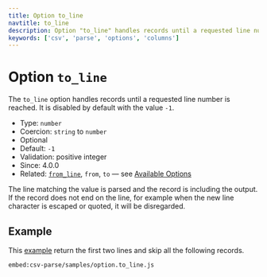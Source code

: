 ```yaml
---
title: Option to_line
navtitle: to_line
description: Option "to_line" handles records until a requested line number.
keywords: ['csv', 'parse', 'options', 'columns']
---
```


# Option `to_line`

The `to_line` option handles records until a requested line number is reached. It is disabled by default with the value `-1`.

* Type: `number`
* Coercion: `string` to `number`
* Optional
* Default: `-1`
* Validation: positive integer
* Since: 4.0.0
* Related: [`from_line`](/parse/options/from_line/), `from`, `to` &mdash; see [Available Options](/parse/options/#available-options)

The line matching the value is parsed and the record is including the output. If the record does not end on the line, for example when the new line character is escaped or quoted, it will be disregarded.

## Example

This [example](https://github.com/adaltas/node-csv/blob/master/packages/csv-parse/samples/option.to_line.js) return the first two lines and skip all the following records.

`embed:csv-parse/samples/option.to_line.js`
